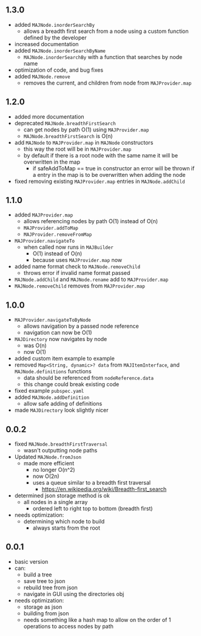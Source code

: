 ## 1.3.0

- added ```MAJNode.inorderSearchBy```
    - allows a breadth first search from a node using a custom function defined by the developer
- increased documentation
- added ```MAJNode.inorderSearchByName```
    - ```MAJNode.inorderSearchBy``` with a function that searches by node name
- optimization of code, and bug fixes
- added ```MAJNode.remove```
    - removes the current, and children from node from ```MAJProvider.map```

## 1.2.0

- added more documentation
- deprecated ```MAJNode.breadthFirstSearch```
    - can get nodes by path O(1) using ```MAJProvider.map```
    - ```MAJNode.breadthFirstSearch``` is O(n)
- add ```MAJNode``` to ```MAJProvider.map``` in ```MAJNode``` constructors
    - this way the root will be in ```MAJProvider.map```
    - by default if there is a root node with the same name it will be overwritten in the map
        - if safeAddToMap == true in constructor an error will be thrown if a entry in the map is to
          be overwritten when adding the node
- fixed removing existing ```MAJProvider.map``` entries in ```MAJNode.addChild```

## 1.1.0

- added ```MAJProvider.map```
    - allows referencing nodes by path O(1) instead of O(n)
    - ```MAJProvider.addToMap```
    - ```MAJProvider.removeFromMap```
- ```MAJProvider.navigateTo```
    - when called now runs in ```MAJBuilder```
        - O(1) instead of O(n)
        - because uses ```MAJProvider.map``` now
- added name format check to ```MAJNode.removeChild```
    - throws error if invalid name format passed
- ```MAJNode.addChild``` and ```MAJNode.rename``` add to ```MAJProvider.map```
- ```MAJNode.removeChild``` removes from ```MAJProvider.map```

## 1.0.0

- ```MAJProvider.navigateToByNode```
    - allows navigation by a passed node reference
    - navigation can now be O(1)
- ```MAJDirectory``` now navigates by node
    - was O(n)
    - now O(1)
- added custom item example to example
- removed ```Map<String, dynamic>? data``` from ```MAJItemInterface```,
  and ```MAJNode.definitions``` functions
    - data should be referenced from ```nodeReference.data```
    - this change could break existing code
- fixed example ```pubspec.yaml```
- added ```MAJNode.addDefinition```
    - allow safe adding of definitions
- made ```MAJDirectory``` look slightly nicer

## 0.0.2

- fixed ```MAJNode.breadthFirstTraversal```
    - wasn't outputting node paths
- Updated ```MAJNode.fromJson```
    - made more efficient
        - no longer O(n^2)
        - now O(2n)
        - uses a queue similar to a breadth first traversal
            - https://en.wikipedia.org/wiki/Breadth-first_search
- determined json storage method is ok
    - all nodes in a single array
        - ordered left to right top to bottom (breadth first)
- needs optimization:
    - determining which node to build
        - always starts from the root

## 0.0.1

- basic version
- can:
    - build a tree
    - save tree to json
    - rebuild tree from json
    - navigate in GUI using the directories obj
- needs optimization:
    - storage as json
    - building from json
    - needs something like a hash map to allow on the order of 1 operations to access nodes by path